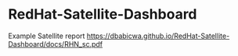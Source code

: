 # RedHat-Satellite-Dashboard
Example Satellite report
https://dbabicwa.github.io/RedHat-Satellite-Dashboard/docs/RHN_sc.pdf
